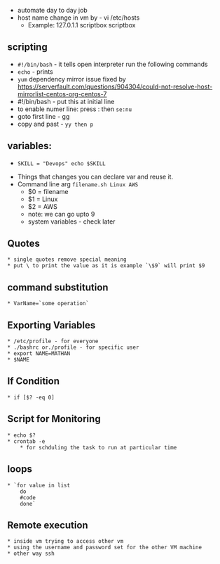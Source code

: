 - automate day to day job
- host name change in vm by - vi /etc/hosts
  - Example: 127.0.1.1 scriptbox scriptbox

## scripting

- `#!/bin/bash` - it tells open interpreter run the following commands
- `echo` - prints
- `yum` dependency mirror issue fixed by https://serverfault.com/questions/904304/could-not-resolve-host-mirrorlist-centos-org-centos-7
- #!/bin/bash - put this at initial line
- to enable numer line: press : then `se:nu`
- goto first line - gg
- copy and past - `yy then p`

## variables:

- `SKILL = "Devops"
    echo $SKILL
`

* Things that changes you can declare var and reuse it.
* Command line arg `filename.sh Linux AWS`
  - $0 = filename
  - $1 = Linux
  - $2 = AWS
  - note: we can go upto 9
  - system variables - check later

## Quotes

    * single quotes remove special meaning
    * put \ to print the value as it is example `\$9` will print $9

## command substitution

    * VarName=`some operation`

## Exporting Variables

    * /etc/profile - for everyone
    * ./bashrc or./profile - for specific user
    * export NAME=MATHAN
    * $NAME

## If Condition

    * if [$? -eq 0]

## Script for Monitoring

    * echo $?
    * crontab -e
        * for schduling the task to run at particular time

## loops

    * `for value in list
        do
        #code
        done`

## Remote execution

    * inside vm trying to access other vm
    * using the username and password set for the other VM machine
    * other way ssh
